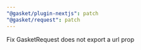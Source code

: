 ```yaml
---
"@gasket/plugin-nextjs": patch
"@gasket/request": patch
---
```


Fix GasketRequest does not export a url prop
